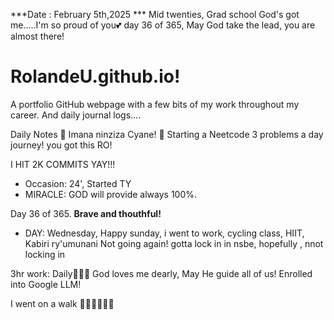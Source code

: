 ***Date : February 5th,2025 *** Mid twenties, Grad school God's got me.....I'm so proud of you💕 day 36 of 365, May God take the lead, you are almost there!
# RolandeU.github.io!

A portfolio GitHub webpage with a few bits of my work throughout my career. And daily journal logs....


Daily Notes
💚 Imana ninziza Cyane! 
💚 Starting a Neetcode 3 problems a day journey! you got this RO!

I HIT 2K COMMITS YAY!!!

- Occasion: 24', Started TY 
- MIRACLE: GOD will provide always 100%.

Day 36 of 365. **Brave and thouthful!** 
- DAY: Wednesday, Happy sunday, i went to work, cycling class, HIIT, 
Kabiri ry'umunani Not going again!
gotta lock in in nsbe, hopefully , nnot locking in

3hr work: Daily💚💚💚
God loves me dearly, May He guide all of  us!
Enrolled into Google LLM! 

I went on a walk 💚💚💚💚💚💚
